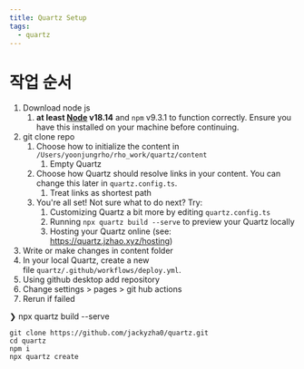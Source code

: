 ```yaml
---
title: Quartz Setup
tags:
  - quartz
---
```

# 작업 순서

1. Download node js 
	1. **at least [Node](https://nodejs.org/) v18.14** and `npm` v9.3.1 to function correctly. Ensure you have this installed on your machine before continuing.
2. git clone repo
	1. Choose how to initialize the content in `/Users/yoonjungrho/rho_work/quartz/content` 
		1. Empty Quartz
	2. Choose how Quartz should resolve links in your content. You can change this later in `quartz.config.ts`. 
		1. Treat links as shortest path
	3. You're all set! Not sure what to do next? Try:
		1. Customizing Quartz a bit more by editing `quartz.config.ts`
		2. Running `npx quartz build --serve` to preview your Quartz locally
		3. Hosting your Quartz online (see: https://quartz.jzhao.xyz/hosting)
3. Write or make changes in content folder 
4. In your local Quartz, create a new file `quartz/.github/workflows/deploy.yml`.
5. Using github desktop add repository
6. Change settings > pages > git hub actions
7. Rerun if failed

❯ npx quartz build --serve
```
git clone https://github.com/jackyzha0/quartz.git
cd quartz
npm i
npx quartz create
```
